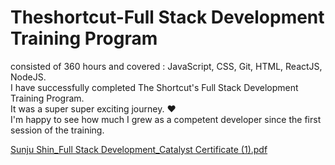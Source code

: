 # Theshortcut-Full Stack Development Training Program
consisted of 360 hours and covered : JavaScript, CSS, Git, HTML, ReactJS, NodeJS.</br>
I have successfully completed The Shortcut's Full Stack Development Training Program.</br>
It was a super super exciting journey. ❤️ </br>
I'm happy to see how much I grew as a competent developer since the first session of the training.</br>

[Sunju Shin_Full Stack Development_Catalyst Certificate  (1).pdf](https://github.com/sunjus/theshortcut-fullstack/files/5779016/Sunju.Shin_Full.Stack.Development_Catalyst.Certificate.1.pdf)


